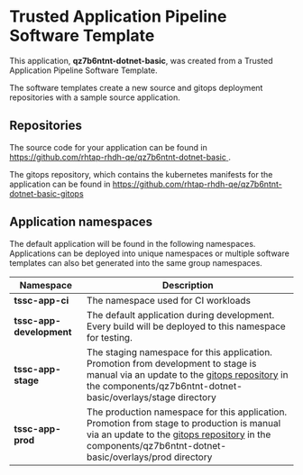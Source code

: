 # Trusted Application Pipeline Software Template

This application, **qz7b6ntnt-dotnet-basic**, was created from a Trusted Application Pipeline Software Template.

The software templates create a new source and gitops deployment repositories with a sample source application. 

## Repositories

The source code for your application can be found in [https://github.com/rhtap-rhdh-qe/qz7b6ntnt-dotnet-basic ](https://github.com/rhtap-rhdh-qe/qz7b6ntnt-dotnet-basic ).
 
The gitops repository, which contains the kubernetes manifests for the application can be found in 
[https://github.com/rhtap-rhdh-qe/qz7b6ntnt-dotnet-basic-gitops ](https://github.com/rhtap-rhdh-qe/qz7b6ntnt-dotnet-basic-gitops ) 

## Application namespaces 

The default application will be found in the following namespaces. Applications can be deployed into unique namespaces or multiple software templates can also bet generated into the same group namespaces.  

|  Namespace   |  Description   |  
| -------- | -------- |
| **tssc-app-ci** | The namespace used for CI workloads |
| **tssc-app-development** | The default application during development. Every build will be deployed to this namespace for testing. |
| **tssc-app-stage** | The staging namespace for this application. Promotion from development to stage is manual via an update to the [gitops repository](https://github.com/rhtap-rhdh-qe/qz7b6ntnt-dotnet-basic-gitops ) in the components/qz7b6ntnt-dotnet-basic/overlays/stage directory |
| **tssc-app-prod** | The production namespace for this application. Promotion from stage to production is manual via an update to the [gitops repository](https://github.com/rhtap-rhdh-qe/qz7b6ntnt-dotnet-basic-gitops ) in the components/qz7b6ntnt-dotnet-basic/overlays/prod directory |